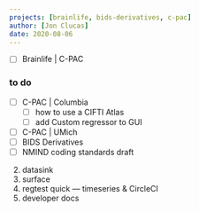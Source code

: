 ```yaml
---
projects: [brainlife, bids-derivatives, c-pac]
author: [Jon Clucas]
date: 2020-08-06
---
```


- [ ] Brainlife | C-PAC

### to do
- [ ] C-PAC | Columbia
   - [ ] how to use a CIFTI Atlas
   - [ ] add Custom regressor to GUI
- [ ] C-PAC | UMich
- [ ] BIDS Derivatives
- [ ] NMIND coding standards draft
2. datasink
3. surface
4. regtest quick ― timeseries & CircleCI
5. developer docs

<!--more-->


